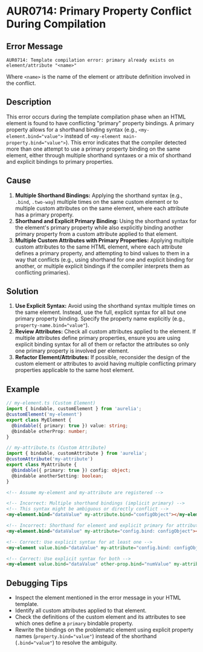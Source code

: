# AUR0714: Primary Property Conflict During Compilation

## Error Message

`AUR0714: Template compilation error: primary already exists on element/attribute "<name>"`

Where `<name>` is the name of the element or attribute definition involved in the conflict.

## Description

This error occurs during the template compilation phase when an HTML element is found to have conflicting "primary" property bindings. A primary property allows for a shorthand binding syntax (e.g., `<my-element.bind="value">` instead of `<my-element main-property.bind="value">`). This error indicates that the compiler detected more than one attempt to use a primary property binding on the same element, either through multiple shorthand syntaxes or a mix of shorthand and explicit bindings to primary properties.

## Cause

1.  **Multiple Shorthand Bindings:** Applying the shorthand syntax (e.g., `.bind`, `.two-way`) multiple times on the same custom element or to multiple custom attributes on the same element, where each attribute has a primary property.
2.  **Shorthand and Explicit Primary Binding:** Using the shorthand syntax for the element's primary property while also explicitly binding another primary property from a custom attribute applied to that element.
3.  **Multiple Custom Attributes with Primary Properties:** Applying multiple custom attributes to the same HTML element, where each attribute defines a primary property, and attempting to bind values to them in a way that conflicts (e.g., using shorthand for one and explicit binding for another, or multiple explicit bindings if the compiler interprets them as conflicting primaries).

## Solution

1.  **Use Explicit Syntax:** Avoid using the shorthand syntax multiple times on the same element. Instead, use the full, explicit syntax for all but one primary property binding. Specify the property name explicitly (e.g., `property-name.bind="value"`).
2.  **Review Attributes:** Check all custom attributes applied to the element. If multiple attributes define primary properties, ensure you are using explicit binding syntax for all of them or refactor the attributes so only one primary property is involved per element.
3.  **Refactor Element/Attributes:** If possible, reconsider the design of the custom element or attributes to avoid having multiple conflicting primary properties applicable to the same host element.

## Example

```typescript
// my-element.ts (Custom Element)
import { bindable, customElement } from 'aurelia';
@customElement('my-element')
export class MyElement {
  @bindable({ primary: true }) value: string;
  @bindable otherProp: number;
}

// my-attribute.ts (Custom Attribute)
import { bindable, customAttribute } from 'aurelia';
@customAttribute('my-attribute')
export class MyAttribute {
  @bindable({ primary: true }) config: object;
  @bindable anotherSetting: boolean;
}
```

```html
<!-- Assume my-element and my-attribute are registered -->

<!-- Incorrect: Multiple shorthand bindings (implicit primary) -->
<!-- This syntax might be ambiguous or directly conflict -->
<my-element.bind="dataValue" my-attribute.bind="configObject"></my-element>

<!-- Incorrect: Shorthand for element and explicit primary for attribute (depending on exact interpretation) -->
<my-element.bind="dataValue" my-attribute="config.bind: configObject"></my-element>

<!-- Correct: Use explicit syntax for at least one -->
<my-element value.bind="dataValue" my-attribute="config.bind: configObject"></my-element>

<!-- Correct: Use explicit syntax for both -->
<my-element value.bind="dataValue" other-prop.bind="numValue" my-attribute="config.bind: configObject; another-setting.bind: boolValue"></my-element>

```

## Debugging Tips

*   Inspect the element mentioned in the error message in your HTML template.
*   Identify all custom attributes applied to that element.
*   Check the definitions of the custom element and its attributes to see which ones define a `primary` bindable property.
*   Rewrite the bindings on the problematic element using explicit property names (`property.bind="value"`) instead of the shorthand (`.bind="value"`) to resolve the ambiguity.
